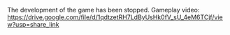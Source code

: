The development of the game has been stopped.
Gameplay video: https://drive.google.com/file/d/1qdtzetRH7LdByUsHk0fV_sU_4eM6TCjf/view?usp=share_link 
